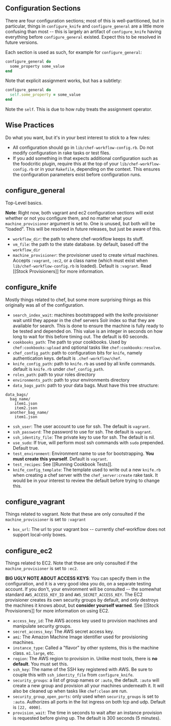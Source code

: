 Configuration Sections
----------------------

There are four configuration sections; most of this is well-partitioned, but in
particular, things in `configure_knife` and `configure_general` are a little
more confusing than most -- this is largely an artifact of `configure_knife`
having everything before `configure_general` existed. Expect this to be
resolved in future versions.

Each section is used as such, for example for `configure_general`:

```ruby
configure_general do
  some_property some_value
end
```

Note that explicit assignment works, but has a subtlety:

```ruby
configure_general do
  self.some_property = some_value
end
```

Note the `self`. This is due to how ruby treats the assignment operator.

Wise Practices
--------------

Do what you want, but it's in your best interest to stick to a few rules:

* All configuration should go in `lib/chef-workflow-config.rb`. Do not modify
  configuration in rake tasks or test files.
* If you add something in that expects additional configuration such as the
  foodcritic plugin, require this at the top of your
  `lib/chef-workflow-config.rb` or in your `Rakefile`, depending on the
  context. This ensures the configuration parameters exist before configuration
  runs.

configure_general
-----------------

Top-Level basics.

**Note**: Right now, both vagrant and ec2 configuration sections will exist
whether or not you configure them, and no matter what your
`machine_provisioner` argument is set to. One is unused, but both will be
"loaded".  This will be resolved in future releases, but just be aware of this.

* `workflow_dir`: the path to where chef-workflow keeps its stuff.
* `vm_file`: the path to the state database. by default, based off the `workflow_dir`
* `machine_provisioner`: the provisioner used to create virtual machines.
  Accepts `:vagrant`, `:ec2`, or a class name (which must exist when
  `lib/chef-workflow-config.rb` is loaded). Default is `:vagrant`. Read [[Stock Provisioners]] for more information.

configure_knife
---------------

Mostly things related to chef, but some more surprising things as this
originally was all of the configuration.

* `search_index_wait`: machines bootstrapped with the knife provisioner wait
  until they appear in the chef servers Solr index so that they are available
  for search. This is done to ensure the machine is fully ready to be tested
  and depended on. This value is an integer in seconds on how long to wait for
  this before timing out. The default is 60 seconds.
* `cookbooks_path`: The path to your cookbooks. Used by `chef:cookbooks:upload`
  and optional tasks like `chef:cookbooks:resolve`.
* `chef_config_path`: path to configuration bits for `knife`, namely
  authentication keys. default is `.chef-workflow/chef`.
* `knife_config_path`: path to `knife.rb` as used by all knife commands.
  default is `knife.rb` under `chef_config_path`.
* `roles_path`: path to your roles directory
* `environments_path`: path to your environments directory
* `data_bags_path`: path to your data bags. Must have this tree structure:
```
data_bags/
  bag_name/
    item1.json
    item2.json
  another_bag_name/
    item1.json
```
* `ssh_user`: The user account to use for ssh. The default is `vagrant`.
* `ssh_password`: The password to use for ssh. The default is `vagrant`.
* `ssh_identity_file`: The private key to use for ssh. The default is nil.
* `use_sudo`: If true, will perform most ssh commands with `sudo` prepended.
  Default true.
* `test_environment`: Environment name to use for bootstrapping. **You must
  create this yourself**. Default is `vagrant`.
* `test_recipes`: See [[Running Cookbook Tests]].
* `knife_config_template`: The template used to write out a new `knife.rb` when
  creating a chef server with the `chef_server:create` rake task. It would be
  in your interest to review the default before trying to change this.

configure_vagrant
-----------------

Things related to vagrant. Note that these are only consulted if the
`machine_provisioner` is set to `:vagrant`

* `box_url`: The url to your vagrant box -- currently chef-workflow does not
  support local-only boxes.

configure_ec2
-------------

Things related to EC2. Note that these are only consulted if the
`machine_provisioner` is set to `:ec2`.

**BIG UGLY NOTE ABOUT ACCESS KEYS**: You can specify them in the configuration,
and it is a very good idea you do, on a separate testing account. If you don't,
your environment will be consulted -- the somewhat standard `AWS_ACCESS_KEY_ID`
and `AWS_SECRET_ACCESS_KEY`. The EC2 provisioner creates its own security
groups by default, and only destroys the machines it knows about, but
**consider yourself warned**. See [[Stock Provisioners]] for more information
on using EC2.

* `access_key_id`: The AWS access key used to provision machines and manipulate
  security groups.
* `secret_access_key`: The AWS secret access key.
* `ami`: The Amazon Machine Image identifier used for provisioning machines.
* `instance_type`: Called a "flavor" by other systems, this is the machine
  class. `m1.large`, etc.
* `region`: The AWS region to provision in. Unlike most tools, there is **no
  default**. You must set this.
* `ssh_key`: The name of the SSH key registered with AWS. Be sure to couple
  this with `ssh_identity_file` from `configure_knife`.
* `security_groups`: a list of group names or `:auto`, the default. `:auto`
  will create a new group and provision all your machines underneath it. It
  will also be cleaned up when tasks like `chef:clean` are run.
* `security_group_open_ports`: only used when `security_groups` is set to
  `:auto`. Authorizes all ports in the list ingress on both tcp and udp.
  Default is `[22, 4000]`.
* `provision_wait`: The time in seconds to wait after an instance provision is
  requested before giving up. The default is 300 seconds (5 minutes).
